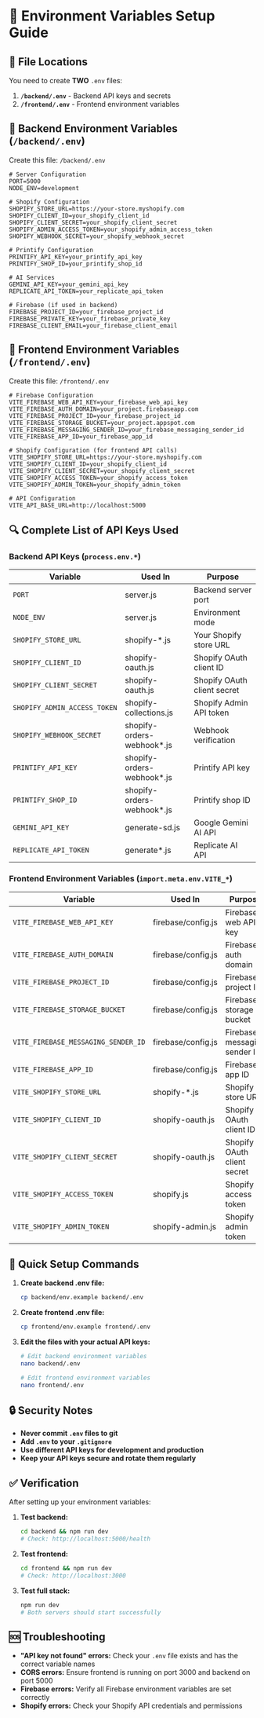 # 🔐 Environment Variables Setup Guide

## 📁 File Locations

You need to create **TWO** `.env` files:

1. **`/backend/.env`** - Backend API keys and secrets
2. **`/frontend/.env`** - Frontend environment variables

## 🔑 Backend Environment Variables (`/backend/.env`)

Create this file: `/backend/.env`

```env
# Server Configuration
PORT=5000
NODE_ENV=development

# Shopify Configuration
SHOPIFY_STORE_URL=https://your-store.myshopify.com
SHOPIFY_CLIENT_ID=your_shopify_client_id
SHOPIFY_CLIENT_SECRET=your_shopify_client_secret
SHOPIFY_ADMIN_ACCESS_TOKEN=your_shopify_admin_access_token
SHOPIFY_WEBHOOK_SECRET=your_shopify_webhook_secret

# Printify Configuration
PRINTIFY_API_KEY=your_printify_api_key
PRINTIFY_SHOP_ID=your_printify_shop_id

# AI Services
GEMINI_API_KEY=your_gemini_api_key
REPLICATE_API_TOKEN=your_replicate_api_token

# Firebase (if used in backend)
FIREBASE_PROJECT_ID=your_firebase_project_id
FIREBASE_PRIVATE_KEY=your_firebase_private_key
FIREBASE_CLIENT_EMAIL=your_firebase_client_email
```

## 🎨 Frontend Environment Variables (`/frontend/.env`)

Create this file: `/frontend/.env`

```env
# Firebase Configuration
VITE_FIREBASE_WEB_API_KEY=your_firebase_web_api_key
VITE_FIREBASE_AUTH_DOMAIN=your_project.firebaseapp.com
VITE_FIREBASE_PROJECT_ID=your_firebase_project_id
VITE_FIREBASE_STORAGE_BUCKET=your_project.appspot.com
VITE_FIREBASE_MESSAGING_SENDER_ID=your_firebase_messaging_sender_id
VITE_FIREBASE_APP_ID=your_firebase_app_id

# Shopify Configuration (for frontend API calls)
VITE_SHOPIFY_STORE_URL=https://your-store.myshopify.com
VITE_SHOPIFY_CLIENT_ID=your_shopify_client_id
VITE_SHOPIFY_CLIENT_SECRET=your_shopify_client_secret
VITE_SHOPIFY_ACCESS_TOKEN=your_shopify_access_token
VITE_SHOPIFY_ADMIN_TOKEN=your_shopify_admin_token

# API Configuration
VITE_API_BASE_URL=http://localhost:5000
```

## 🔍 Complete List of API Keys Used

### Backend API Keys (`process.env.*`)

| Variable | Used In | Purpose |
|----------|---------|---------|
| `PORT` | server.js | Backend server port |
| `NODE_ENV` | server.js | Environment mode |
| `SHOPIFY_STORE_URL` | shopify-*.js | Your Shopify store URL |
| `SHOPIFY_CLIENT_ID` | shopify-oauth.js | Shopify OAuth client ID |
| `SHOPIFY_CLIENT_SECRET` | shopify-oauth.js | Shopify OAuth client secret |
| `SHOPIFY_ADMIN_ACCESS_TOKEN` | shopify-collections.js | Shopify Admin API token |
| `SHOPIFY_WEBHOOK_SECRET` | shopify-orders-webhook*.js | Webhook verification |
| `PRINTIFY_API_KEY` | shopify-orders-webhook*.js | Printify API key |
| `PRINTIFY_SHOP_ID` | shopify-orders-webhook*.js | Printify shop ID |
| `GEMINI_API_KEY` | generate-sd.js | Google Gemini AI API |
| `REPLICATE_API_TOKEN` | generate*.js | Replicate AI API |

### Frontend Environment Variables (`import.meta.env.VITE_*`)

| Variable | Used In | Purpose |
|----------|---------|---------|
| `VITE_FIREBASE_WEB_API_KEY` | firebase/config.js | Firebase web API key |
| `VITE_FIREBASE_AUTH_DOMAIN` | firebase/config.js | Firebase auth domain |
| `VITE_FIREBASE_PROJECT_ID` | firebase/config.js | Firebase project ID |
| `VITE_FIREBASE_STORAGE_BUCKET` | firebase/config.js | Firebase storage bucket |
| `VITE_FIREBASE_MESSAGING_SENDER_ID` | firebase/config.js | Firebase messaging sender ID |
| `VITE_FIREBASE_APP_ID` | firebase/config.js | Firebase app ID |
| `VITE_SHOPIFY_STORE_URL` | shopify-*.js | Shopify store URL |
| `VITE_SHOPIFY_CLIENT_ID` | shopify-oauth.js | Shopify OAuth client ID |
| `VITE_SHOPIFY_CLIENT_SECRET` | shopify-oauth.js | Shopify OAuth client secret |
| `VITE_SHOPIFY_ACCESS_TOKEN` | shopify.js | Shopify access token |
| `VITE_SHOPIFY_ADMIN_TOKEN` | shopify-admin.js | Shopify admin token |

## 🚀 Quick Setup Commands

1. **Create backend .env file:**
   ```bash
   cp backend/env.example backend/.env
   ```

2. **Create frontend .env file:**
   ```bash
   cp frontend/env.example frontend/.env
   ```

3. **Edit the files with your actual API keys:**
   ```bash
   # Edit backend environment variables
   nano backend/.env
   
   # Edit frontend environment variables
   nano frontend/.env
   ```

## 🔒 Security Notes

- **Never commit `.env` files to git**
- **Add `.env` to your `.gitignore`**
- **Use different API keys for development and production**
- **Keep your API keys secure and rotate them regularly**

## ✅ Verification

After setting up your environment variables:

1. **Test backend:**
   ```bash
   cd backend && npm run dev
   # Check: http://localhost:5000/health
   ```

2. **Test frontend:**
   ```bash
   cd frontend && npm run dev
   # Check: http://localhost:3000
   ```

3. **Test full stack:**
   ```bash
   npm run dev
   # Both servers should start successfully
   ```

## 🆘 Troubleshooting

- **"API key not found" errors:** Check your `.env` file exists and has the correct variable names
- **CORS errors:** Ensure frontend is running on port 3000 and backend on port 5000
- **Firebase errors:** Verify all Firebase environment variables are set correctly
- **Shopify errors:** Check your Shopify API credentials and permissions
